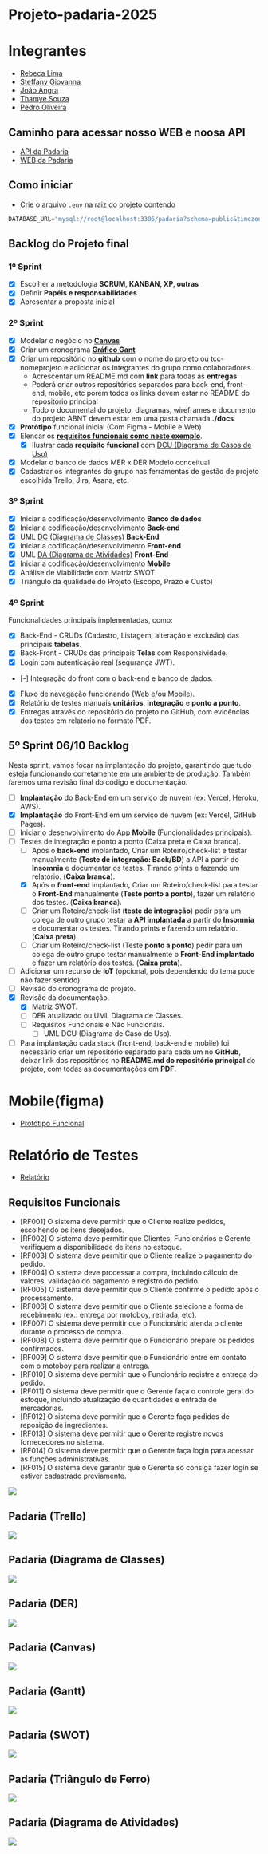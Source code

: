 # Projeto-padaria-2025

# **Integrantes**
-  [Rebeca Lima](https://github.com/Rebecaalimaa)
- [Steffany Giovanna](https://github.com/steffanygiovanna)
- [João Angra](https://github.com/joaoangra)
- [Thamye Souza](https://github.com/thamyeS)
- [Pedro Oliveira](https://github.com/Pedrokk52)

## Caminho para acessar nosso WEB e noosa API
- [API da Padaria](https://github.com/Rebecaalimaa/padaria-api)
- [WEB da Padaria](https://github.com/joaoangra/Web-Padaria-2025)

## Como iniciar
- Crie o arquivo `.env` na raiz do projeto contendo
```js
DATABASE_URL="mysql://root@localhost:3306/padaria?schema=public&timezone=UTC"
```

## Backlog do Projeto final

### 1º Sprint
- [x] Escolher a metodologia **SCRUM, KANBAN, XP, outras**
- [x] Definir **Papéis e responsabilidades**
- [x] Apresentar a proposta inicial
  
### 2º Sprint 
- [x] Modelar o negócio no **[Canvas](https://wellifabio.github.io/canvas/)**
- [x] Criar um cronograma **[Gráfico Gant](https://wellifabio.github.io/gantt/)**
- [x] Criar um repositório no **github** com o nome do projeto ou tcc-nomeprojeto e adicionar os integrantes do grupo como colaboradores.
    - Acrescentar um README.md com **link** para todas as **entregas**
    - Poderá criar outros repositórios separados para back-end, front-end, mobile, etc porém todos os links devem estar no README do repositório principal
    - Todo o documental do projeto, diagramas, wireframes e documento do projeto ABNT devem estar em uma pasta chamada **./docs**
- [x] **Protótipo** funcional inicial (Com Figma - Mobile e Web)
- [x] Elencar os **[requisitos funcionais como neste exemplo](./requisitos.md)**.
    - [x] Ilustrar cada **requisito funcional** com [DCU (Diagrama de Casos de Uso)](https://github.com/wellifabio/senai2024/tree/main/ds/3des/03-rms/aula02)
- [x] Modelar o banco de dados MER x DER Modelo conceitual
- [x] Cadastrar os integrantes do grupo nas ferramentas de gestão de projeto escolhida Trello, Jira, Asana, etc.

### 3º Sprint 
- [x] Iniciar a codificação/desenvolvimento **Banco de dados**
- [x] Iniciar a codificação/desenvolvimento **Back-end**
- [x] UML [DC (Diagrama de Classes)](https://github.com/wellifabio/senai2024/tree/main/ds/3des/03-rms/aula03) **Back-End**
- [x] Iniciar a codificação/desenvolvimento **Front-end**
- [x] UML [DA (Diagrama de Atividades)](../../02-pbe2/aula10/README.md) **Front-End**
- [x] Iniciar a codificação/desenvolvimento **Mobile**
- [x] Análise de Viabilidade com Matriz SWOT
- [x] Triângulo da qualidade do Projeto (Escopo, Prazo e Custo)

### 4º Sprint 
Funcionalidades principais implementadas, como:
- [x] Back-End - CRUDs (Cadastro, Listagem, alteração e exclusão) das principais **tabelas**.
- [x] Back-Front - CRUDs das principais **Telas** com Responsividade.
- [x] Login com autenticação real (segurança JWT).
- [-] Integração do front com o back-end e banco de dados. 
- [x] Fluxo de navegação funcionando (Web e/ou Mobile).
- [x] Relatório de testes manuais **unitários**, **integração** e **ponto a ponto**.
- [x] Entregas através do repositório do projeto no GitHub, com evidências dos testes em relatório no formato PDF.

## 5º Sprint 06/10 Backlog
Nesta sprint, vamos focar na implantação do projeto, garantindo que tudo esteja funcionando corretamente em um ambiente de produção. Também faremos uma revisão final do código e documentação.
- [ ] **Implantação** do Back-End em um serviço de nuvem (ex: Vercel, Heroku, AWS).
- [x] **Implantação** do Front-End em um serviço de nuvem (ex: Vercel, GitHub Pages).
- [ ] Iniciar o desenvolvimento do App **Mobile** (Funcionalidades principais).
- [ ] Testes de integração e ponto a ponto (Caixa preta e Caixa branca).
    - [ ] Após o **back-end** implantado, Criar um Roteiro/check-list e testar manualmente (**Teste de integração: Back/BD**) a API a partir do **Insomnia** e documentar os testes. Tirando prints e fazendo um relatório. (**Caixa branca**).
    - [x] Após o **front-end** implantado, Criar um Roteiro/check-list para testar o **Front-End** manualmente (**Teste ponto a ponto**), fazer um relatório dos testes. (**Caixa branca**).
    - [ ] Criar um Roteiro/check-list (**teste de integração**) pedir para um colega de outro grupo testar a **API implantada** a partir do **Insomnia** e documentar os testes. Tirando prints e fazendo um relatório. (**Caixa preta**).
    - [ ] Criar um Roteiro/check-list (Teste **ponto a ponto**) pedir para um colega de outro grupo testar manualmente o **Front-End implantado** e fazer um relatório dos testes. (**Caixa preta**).
- [ ] Adicionar um recurso de **IoT** (opcional, pois dependendo do tema pode não fazer sentido).
- [ ] Revisão do cronograma do projeto.
- [x] Revisão da documentação.
    - [x] Matriz SWOT.
    - [ ] DER atualizado ou UML Diagrama de Classes.
    - [ ] Requisitos Funcionais e Não Funcionais.
        - [ ] UML DCU (Diagrama de Caso de Uso).
- [ ] Para implantação cada stack (front-end, back-end e mobile) foi necessário criar um repositório separado para cada um no **GitHub**, deixar link dos repositórios no **README.md do repositório principal** do projeto, com todas as documentações em **PDF**.

# **Mobile(figma)**
-  [Protótipo Funcional](figma.com/proto/JjGNnIbInPhBAW3oVJMBKU/padaria?node-id=49-5168&p=f&t=UG3fEWPQwA3zUfn1-0&scaling=min-zoom&content-scaling=fixed&page-id=0%3A1)

# **Relatório de Testes**
-  [Relatório](./Relatório%20de%20teste%201%20teste.pdf)
  

## Requisitos Funcionais

- [RF001] O sistema deve permitir que o Cliente realize pedidos, escolhendo os itens desejados.
- [RF002] O sistema deve permitir que Clientes, Funcionários e Gerente verifiquem a disponibilidade de itens no estoque.
- [RF003] O sistema deve permitir que o Cliente realize o pagamento do pedido.
- [RF004] O sistema deve processar a compra, incluindo cálculo de valores, validação do pagamento e registro do pedido.
- [RF005] O sistema deve permitir que o Cliente confirme o pedido após o processamento.
- [RF006] O sistema deve permitir que o Cliente selecione a forma de recebimento (ex.: entrega por motoboy, retirada, etc).
- [RF007] O sistema deve permitir que o Funcionário atenda o cliente durante o processo de compra.
- [RF008] O sistema deve permitir que o Funcionário prepare os pedidos confirmados.
- [RF009] O sistema deve permitir que o Funcionário entre em contato com o motoboy para realizar a entrega.
- [RF010] O sistema deve permitir que o Funcionário registre a entrega do pedido.
- [RF011] O sistema deve permitir que o Gerente faça o controle geral do estoque, incluindo atualização de quantidades e entrada de mercadorias.
- [RF012] O sistema deve permitir que o Gerente faça pedidos de reposição de ingredientes.
- [RF013] O sistema deve permitir que o Gerente registre novos fornecedores no sistema.
- [RF014] O sistema deve permitir que o Gerente faça login para acessar as funções administrativas.
- [RF015] O sistema deve garantir que o Gerente só consiga fazer login se estiver cadastrado previamente.

![](./docs/Diagrama%20Cantina.png)

## Padaria (Trello)
![](./docs/Trello.png)

## Padaria (Diagrama de Classes)
![](./docs/Diagrama_de_Classes.png)

## Padaria (DER)
![](./docs/DER%20padaria.png)

## Padaria (Canvas)
![](./docs/Canvas.png)

## Padaria (Gantt)
![](./docs/gant.jpeg)

## Padaria (SWOT)
![](./docs/swot.jpeg)

## Padaria (Triângulo de Ferro)
![](./docs/Triangulo.png)

## Padaria (Diagrama de Atividades)
![](./docs/Captura%20de%20tela%202025-06-18%20084534.png)

